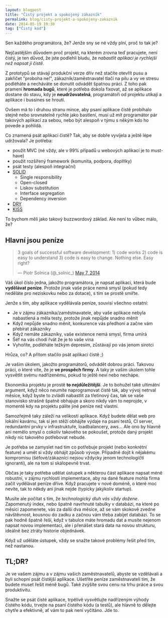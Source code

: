 ```yaml
---
layout: blogpost
title: "Čistý projekt a spokojený zákazník"
permalink: blog/cisty-projekt-a-spokojeny-zakaznik
date: 2014-05-19 19:30
tag: ["Čistý kód"]
---
```


Sen každého programátora, že? Jenže sny se né vždy plní, proč to tak je?

Nejčastějším důvodem proč projekt, na kterém zrovna teď pracujete, není čistý, je ten důvod, že jste podlehli bludu, že *nabastlit aplikaci je rychlejší než napsat ji čistě*.

Z prototypů se stávají produkční verze dřív než stačíte otevřít pusu a zakřičet "proboha ne!", zákazník/zaměstnavatel tlačí na pilu a vy ve stresu podléháte a necháváte se donutit odvádět špatnou práci.
Z toho pak pramení **hromada bugů**, které je potřeba dokola fixovat, až se aplikace dostane do stavu, kdy je **neudržovatelná**, programátoři od projektu utíkají a aplikace i bussines se hroutí.

Ovšem má to i druhou stranu mince, aby psaní aplikace čistě probíhalo stejně nebo srovnatelně rychle jako bastlení, musí už mít programátor pár takových aplikací za sebou, 
nebo být alespoň v týmu s někým kdo ho povede a pohlídá.

Co znamená psát aplikaci čistě? Tak, aby se dobře vyvíjela a ještě lépe udržovala? Je potřeba:

- použít MVC (né vždy, ale v 99% případů u webových aplikací je to must-have)
- použít rozšířený framework (komunita, podpora, doplňky)
- psát testy (alespoň integrační)
- <a href="http://en.wikipedia.org/wiki/SOLID_(object-oriented_design)">SOLID</a>
	- Single responsibility
	- Open-closed
	- Liskov substitution
	- Interface segregation
	- Dependency inversion
- [DRY](http://en.wikipedia.org/wiki/Don't_repeat_yourself)
- [KISS](http://en.wikipedia.org/wiki/KISS_principle)

To bychom měli jako takový buzzwordový základ. Ale není to vůbec málo, že?


## Hlavní jsou peníze

<blockquote class="twitter-tweet" lang="en"><p>3 goals of successful software development: 1) code works 2) code is easy to understand 3) code is easy to change. Nothing else. Easy right?</p>&mdash; Piotr Solnica (@_solnic_) <a href="https://twitter.com/_solnic_/statuses/464014158187741184">May 7, 2014</a></blockquote>

Váš úkol číslo jedna, jakožto programátora, je napsat aplikaci, která bude **vydělávat peníze**.
Protože jinak vaše práce nemá smysl (pokud tedy neděláte pro neziskovku nebo za dotace), s tím se prostě smiřte.

Jenže s tím, aby aplikace vydělávala peníze, souvisí všechno ostatní:

- Je v zájmu zákazníka/zaměstnavatele, aby vaše aplikace nebyla nabastlená a měla testy, protože jinak nepůjde snadno měnit
- Když nepůjde snadno měnit, konkurence vás předhoní a začne vám přebírat zákazníky
- Když nemáte zákazníky, vaše existence nemá smysl, firma umírá
- Šéf na vás chodí řvát že je to vaše vina
- Vyhoříte, podléháte težkým depresím, zůstávají po vás jenom sirotci

Hrůza, co? A přitom stačilo psát aplikaci čistě ;)

Je vašim úkolem, jakožto programátorů, odvádět dobrou práci. Takovou práci, o které víte, že je **ve prospěch firmy**.
A taky je vašim úkolem tohle vysvětlit svému nadřízenému, pokud to ještě neví nebo nechápe.

Ekonomika projektu je prostě **to nejdůležitější**. Je to bohužel také ultimátní argument,
když něco neumíte naprogramovat čistě tak, aby vývoj netrval měsíce, když byste to zvládli nabastlit za třetinový čas,
tak se vaše stanovisko strašně špatně obhajuje a skoro nikdy vám to neprojde, v momentě kdy na projektu pálíte jiné peníze než vlastní.

Samozřejmě taky záleží na velikosti aplikace. Když budete dělat web pro lokální kavárnu,
tak si jen stěží obhájíte výdaje na psaní testů, CI server, redundantní prvky v infrastruktuře, loadbalancery, aws...
Ale ono by hlavně ani nemělo smysl o cokoliv takového se pokoušet, protože daný projekt nikdy nic takového potřebovat nebude.

Je potřeba se zamyslet nad tím co potřebuje projekt (nebo konkrétní feature) a umět si vždy obhájit způsob vývoje.
Případně dojít k nějakému kompromisu (šéfové/zákazníci nejsou vždycky jenom technologičtí ignoranti), ale na tom si skálopevně trvat.

Občas je taky potřeba udělat ústupek a některou část aplikace napsat méně robustní, v zájmu rychlosti implementace,
aby na dané feature mohla firma začít vydělávat peníze dříve. Když pracujete v nové doméně, o které moc nevíte, tak to někdy ani jinak nejde (typicky jakýkoliv startup).

Musíte ale počítat s tím, že *technologický dluh vás vždy dožene*. Zapomenutý index, nebo špatně navrhnuté tabulky v databázi,
na které po měsíci zapomenete, vás za další dva měsíce, až se vám skokově zvedne návštěvnost, kousnou do zadku a začnou vám třeba zabíjet databázi.
To se pak hodně špatně řeší, když v tabulce máte hromadu dat a musíte nejenom napsat novou implementaci, ale i přenášet stará data na novou strukturu, 
ideálně bez ztráty historie objednávek.

Když už uděláte ústupek, vždy se snažte takové problémy řešit před tím, než nastanou.


## TL;DR?

Je ve vašem zájmu a v zájmu vašich zaměstnavatelů, abyste se vzdělávali a byli schopní psát čistější aplikace.
Ušetříte peníze zaměstnavateli tím, že budete muset řešit méně bugů. Také zvýšíte svou cenu na trhu práce a svou produktivitu.

Snažte se psát čisté aplikace, trpělivě vysvětlujte nadřízeným výhody čistého kódu, trvejte na psaní čistého kódu (a testů),
ale hlavně to dělejte chytře a efektivně, ať vám to pak není vyčítáno. Jde to.
